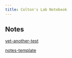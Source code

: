```yaml
---
title: Colton's Lab Notebook
---
```


## Notes
[yet-another-test](./docs/yet-another-test)


[notes-template](./docs/notes-template)


